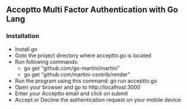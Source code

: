 ## Acceptto Multi Factor Authentication with Go Lang

### Installation
* Install go
* Goto the project directory where acceptto.go is located
* Run following commands:
    * go get "github.com/go-martini/martini"
    * go get "github.com/martini-contrib/render"
* Run the program using this command: go run acceptto.go
* Open your browser and go to http://localhost:3000
* Enter your Acceptto email and click on submit
* Accept or Decline the authentication request on your mobile device

